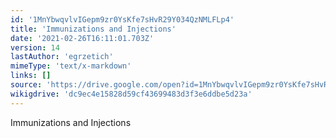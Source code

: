 ```yaml
---
id: '1MnYbwqvlvIGepm9zr0YsKfe7sHvR29Y034QzNMLFLp4'
title: 'Immunizations and Injections'
date: '2021-02-26T16:11:01.703Z'
version: 14
lastAuthor: 'egrzetich'
mimeType: 'text/x-markdown'
links: []
source: 'https://drive.google.com/open?id=1MnYbwqvlvIGepm9zr0YsKfe7sHvR29Y034QzNMLFLp4'
wikigdrive: 'dc9ec4e15828d59cf43699483d3f3e6ddbe5d23a'
---
```

Immunizations and Injections
